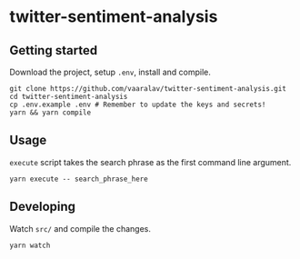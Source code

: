 # twitter-sentiment-analysis

## Getting started

Download the project, setup `.env`, install and compile.

```shell
git clone https://github.com/vaaralav/twitter-sentiment-analysis.git
cd twitter-sentiment-analysis
cp .env.example .env # Remember to update the keys and secrets!
yarn && yarn compile
```

## Usage

`execute` script takes the search phrase as the first command line argument.

```shell
yarn execute -- search_phrase_here
```

## Developing

Watch `src/` and compile the changes.

```shell
yarn watch
```

